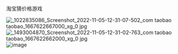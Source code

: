 淘宝猜价格游戏

![_1022835086_Screenshot_2022-11-05-12-31-07-502_com taobao taobao_1667622667000_xg_0 jpg](https://user-images.githubusercontent.com/89129910/200104072-f0ac091e-8a64-41c7-8c27-a7c124b167c4.jpg)
![_1493004870_Screenshot_2022-11-05-12-31-02-763_com taobao taobao_1667622662000_xg_0 jpg](https://user-images.githubusercontent.com/89129910/200104075-2c66956a-ca0c-414c-9339-7b66e1dd29f6.jpg)
![image](https://user-images.githubusercontent.com/89129910/200104104-8e9192ca-2829-42d1-8645-0ecd088719f8.png)

